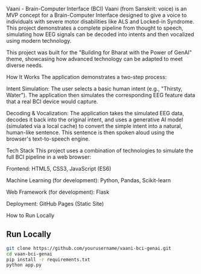 Vaani - Brain-Computer Interface (BCI)
Vaani (from Sanskrit: voice) is an MVP concept for a Brain-Computer Interface designed to give a voice to individuals with severe motor disabilities like ALS and Locked-in Syndrome. This project demonstrates a complete pipeline from thought to speech, simulating how EEG signals can be decoded into intents and then vocalized using modern technology.

This project was built for the "Building for Bharat with the Power of GenAI" theme, showcasing how advanced technology can be adapted to meet diverse needs.

How It Works
The application demonstrates a two-step process:

Intent Simulation: The user selects a basic human intent (e.g., "Thirsty, Water"). The application then simulates the corresponding EEG feature data that a real BCI device would capture.

Decoding & Vocalization: The application takes the simulated EEG data, decodes it back into the original intent, and uses a generative AI model (simulated via a local cache) to convert the simple intent into a natural, human-like sentence. This sentence is then spoken aloud using the browser's text-to-speech engine.

Tech Stack
This project uses a combination of technologies to simulate the full BCI pipeline in a web browser:

Frontend: HTML5, CSS3, JavaScript (ES6)

Machine Learning (for development): Python, Pandas, Scikit-learn

Web Framework (for development): Flask

Deployment: GitHub Pages (Static Site)

How to Run Locally

## Run Locally
```bash
git clone https://github.com/yourusername/vaani-bci-genai.git
cd vaan-bci-genai
pip install -r requirements.txt
python app.py
